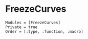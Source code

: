 # FreezeCurves

```@autodocs
Modules = [FreezeCurves]
Private = true
Order = [:type, :function, :macro]
```
